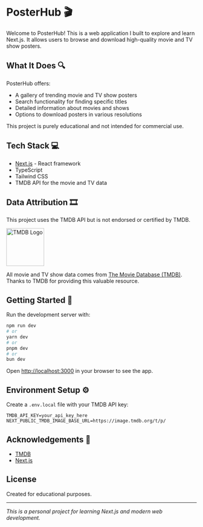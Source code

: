 # PosterHub 🎬

Welcome to PosterHub! This is a web application I built to explore and learn Next.js. It allows users to browse and download high-quality movie and TV show posters.

## What It Does 🔍

PosterHub offers:
- A gallery of trending movie and TV show posters
- Search functionality for finding specific titles
- Detailed information about movies and shows
- Options to download posters in various resolutions

This project is purely educational and not intended for commercial use.

## Tech Stack 💻

- [Next.js](https://nextjs.org) - React framework
- TypeScript
- Tailwind CSS
- TMDB API for the movie and TV data

## Data Attribution 🎞️

This project uses the TMDB API but is not endorsed or certified by TMDB.

<img src="https://www.themoviedb.org/assets/2/v4/logos/v2/blue_square_2-d537fb228cf3ded904ef09b136fe3fec72548ebc1fea3fbbd1ad9e36364db38b.svg" alt="TMDB Logo" width="100"/>

All movie and TV show data comes from [The Movie Database (TMDB)](https://www.themoviedb.org/). Thanks to TMDB for providing this valuable resource.

## Getting Started 🚀

Run the development server with:

```bash
npm run dev
# or
yarn dev
# or
pnpm dev
# or
bun dev
```

Open [http://localhost:3000](http://localhost:3000) in your browser to see the app.

## Environment Setup ⚙️

Create a `.env.local` file with your TMDB API key:

```
TMDB_API_KEY=your_api_key_here
NEXT_PUBLIC_TMDB_IMAGE_BASE_URL=https://image.tmdb.org/t/p/
```

## Acknowledgements 👏

- [TMDB](https://www.themoviedb.org/)
- [Next.js](https://nextjs.org)

## License

Created for educational purposes.

---

*This is a personal project for learning Next.js and modern web development.*
